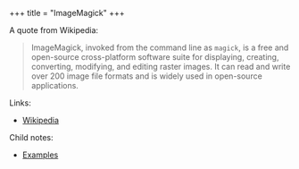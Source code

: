 +++
title = "ImageMagick"
+++

A quote from Wikipedia:

> ImageMagick, invoked from the command line as `magick`, is a free and open-source cross-platform software suite for displaying, creating, converting, modifying, and editing raster images. It can read and write over 200 image file formats and is widely used in open-source applications.

Links:

- [Wikipedia](https://en.wikipedia.org/wiki/ImageMagick)

Child notes:

- [Examples](@/notes/ImageMagick/Examples.md)
